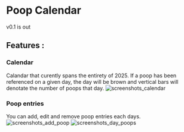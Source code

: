 # Poop Calendar

v0.1 is out

## Features :
### Calendar
Calandar that curently spans the entirety of 2025.
If a poop has been referenced on a given day, the day will be brown and vertical bars will denotate the number of poops that day.
![screenshots_calendar](https://github.com/user-attachments/assets/7c678b4d-4c6a-4e63-adc1-53e3ebb29193)

### Poop entries
You can add, edit and remove poop entries each days.
![screenshots_add_poop](https://github.com/user-attachments/assets/f76d28c7-bef5-415d-9fdc-30ba3fea755e)
![screenshots_day_poops](https://github.com/user-attachments/assets/3ee5d1f6-5470-4a4b-b8dd-8f15901a0756)
